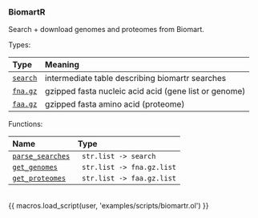 ### BiomartR

Search + download genomes and proteomes from Biomart.

Types:

| Type      | Meaning |
| :-------- | :------ |
| <a href="javascript:;" onclick="help_and_scripts('search')">`search`</a> | intermediate table describing biomartr searches |
| <a href="javascript:;" onclick="help_and_scripts('fna.gz')">`fna.gz`</a> | gzipped fasta nucleic acid acid (gene list or genome) |
| <a href="javascript:;" onclick="help_and_scripts('faa.gz')">`faa.gz`</a> | gzipped fasta amino acid (proteome) |

Functions:

| Name | Type |
| :--- | :--- |
| <a href="javascript:;" onclick="help_and_scripts('parse_searches')">`parse_searches`</a> | ` str.list -> search` |
| <a href="javascript:;" onclick="help_and_scripts('get_genomes')">`get_genomes`</a> | ` str.list -> fna.gz.list` |
| <a href="javascript:;" onclick="help_and_scripts('get_proteomes')">`get_proteomes`</a> | ` str.list -> faa.gz.list` |

<br/>
{{ macros.load_script(user, 'examples/scripts/biomartr.ol') }}

